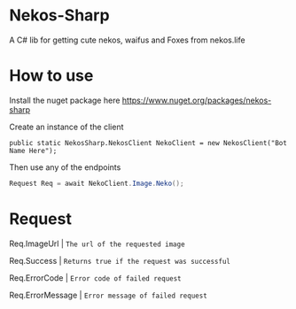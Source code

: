 # Nekos-Sharp
A C# lib for getting cute nekos, waifus and Foxes from nekos.life 

# How to use
Install the nuget package here https://www.nuget.org/packages/nekos-sharp

Create an instance of the client

`public static NekosSharp.NekosClient NekoClient = new NekosClient("Bot Name Here");`

Then use any of the endpoints
```csharp
Request Req = await NekoClient.Image.Neko();
```

# Request
Req.ImageUrl | `The url of the requested image`

Req.Success | `Returns true if the request was successful`

Req.ErrorCode | `Error code of failed request`

Req.ErrorMessage | `Error message of failed request`

